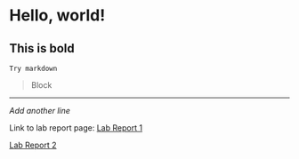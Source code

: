 # Hello, world!

**This is bold**
---
`Try markdown`
>Block
---
*Add another line*

Link to lab report page:
[Lab Report 1](https://jic035.github.io/cse15l-lab-reports/lab-report-1-week-0.html)

[Lab Report 2](lab-report-2-week-3.md)
